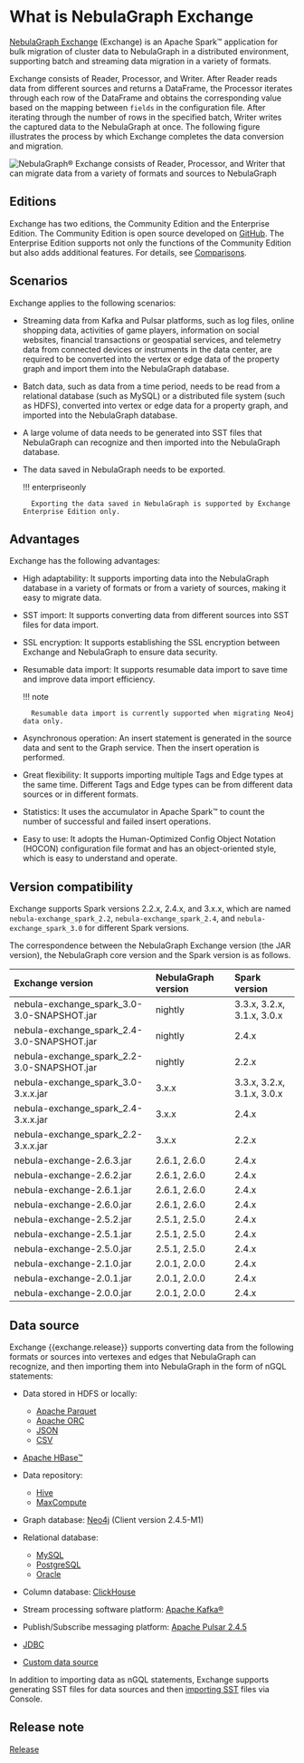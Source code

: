 # What is NebulaGraph Exchange

[NebulaGraph Exchange](https://github.com/vesoft-inc/nebula-exchange) (Exchange) is an Apache Spark&trade; application for bulk migration of cluster data to NebulaGraph in a distributed environment, supporting batch and streaming data migration in a variety of formats.

Exchange consists of Reader, Processor, and Writer. After Reader reads data from different sources and returns a DataFrame, the Processor iterates through each row of the DataFrame and obtains the corresponding value based on the mapping between `fields` in the configuration file. After iterating through the number of rows in the specified batch, Writer writes the captured data to the NebulaGraph at once. The following figure illustrates the process by which Exchange completes the data conversion and migration.

![NebulaGraph&reg; Exchange consists of Reader, Processor, and Writer that can migrate data from a variety of formats and sources to NebulaGraph](https://docs-cdn.nebula-graph.com.cn/figures/ex-ug-003.png)

## Editions

Exchange has two editions, the Community Edition and the Enterprise Edition. The Community Edition is open source developed on [GitHub](https://github.com/vesoft-inc/nebula-exchange). The Enterprise Edition supports not only the functions of the Community Edition but also adds additional features. For details, see [Comparisons](https://nebula-graph.com.cn/pricing/).

## Scenarios

Exchange applies to the following scenarios:

- Streaming data from Kafka and Pulsar platforms, such as log files, online shopping data, activities of game players, information on social websites, financial transactions or geospatial services, and telemetry data from connected devices or instruments in the data center, are required to be converted into the vertex or edge data of the property graph and import them into the NebulaGraph database.

- Batch data, such as data from a time period, needs to be read from a relational database (such as MySQL) or a distributed file system (such as HDFS), converted into vertex or edge data for a property graph, and imported into the NebulaGraph database.

- A large volume of data needs to be generated into SST files that NebulaGraph can recognize and then imported into the NebulaGraph database.

- The data saved in NebulaGraph needs to be exported.

  !!! enterpriseonly

        Exporting the data saved in NebulaGraph is supported by Exchange Enterprise Edition only.

## Advantages

Exchange has the following advantages:

- High adaptability: It supports importing data into the NebulaGraph database in a variety of formats or from a variety of sources, making it easy to migrate data.

- SST import: It supports converting data from different sources into SST files for data import.

- SSL encryption: It supports establishing the SSL encryption between Exchange and NebulaGraph to ensure data security.

- Resumable data import: It supports resumable data import to save time and improve data import efficiency.

  !!! note

        Resumable data import is currently supported when migrating Neo4j data only.

- Asynchronous operation: An insert statement is generated in the source data and sent to the Graph service. Then the insert operation is performed.

- Great flexibility: It supports importing multiple Tags and Edge types at the same time. Different Tags and Edge types can be from different data sources or in different formats.

- Statistics: It uses the accumulator in Apache Spark&trade; to count the number of successful and failed insert operations.

- Easy to use: It adopts the Human-Optimized Config Object Notation (HOCON) configuration file format and has an object-oriented style, which is easy to understand and operate.

## Version compatibility

Exchange supports Spark versions 2.2.x, 2.4.x, and 3.x.x, which are named `nebula-exchange_spark_2.2`, `nebula-exchange_spark_2.4`, and `nebula-exchange_spark_3.0` for different Spark versions.

The correspondence between the NebulaGraph Exchange version (the JAR version), the NebulaGraph core version and the Spark version is as follows.

| Exchange version | NebulaGraph version | Spark version |
|:----------|:-----------|:-------|
|nebula-exchange_spark_3.0-3.0-SNAPSHOT.jar|  nightly       |3.3.x, 3.2.x, 3.1.x, 3.0.x |
|nebula-exchange_spark_2.4-3.0-SNAPSHOT.jar|  nightly       |2.4.x |
|nebula-exchange_spark_2.2-3.0-SNAPSHOT.jar|  nightly       |2.2.x |
|nebula-exchange_spark_3.0-3.x.x.jar       | 3.x.x          |3.3.x, 3.2.x, 3.1.x, 3.0.x |
|nebula-exchange_spark_2.4-3.x.x.jar       |  3.x.x         |2.4.x |
|nebula-exchange_spark_2.2-3.x.x.jar       |  3.x.x         |2.2.x |
|nebula-exchange-2.6.3.jar                 |  2.6.1, 2.6.0  |2.4.x |
|nebula-exchange-2.6.2.jar                 |  2.6.1, 2.6.0  |2.4.x |
|nebula-exchange-2.6.1.jar                 |  2.6.1, 2.6.0  |2.4.x |
|nebula-exchange-2.6.0.jar                 |  2.6.1, 2.6.0  |2.4.x |
|nebula-exchange-2.5.2.jar                 |  2.5.1, 2.5.0  |2.4.x |
|nebula-exchange-2.5.1.jar                 |  2.5.1, 2.5.0  |2.4.x |
|nebula-exchange-2.5.0.jar                 |  2.5.1, 2.5.0  |2.4.x |
|nebula-exchange-2.1.0.jar                 |  2.0.1, 2.0.0  |2.4.x |
|nebula-exchange-2.0.1.jar                 |  2.0.1, 2.0.0  |2.4.x |
|nebula-exchange-2.0.0.jar                 |  2.0.1, 2.0.0  |2.4.x |

## Data source

Exchange {{exchange.release}} supports converting data from the following formats or sources into vertexes and edges that NebulaGraph can recognize, and then importing them into NebulaGraph in the form of nGQL statements:

- Data stored in HDFS or locally:
  - [Apache Parquet](../use-exchange/ex-ug-import-from-parquet.md)
  - [Apache ORC](../use-exchange/ex-ug-import-from-orc.md)
  - [JSON](../use-exchange/ex-ug-import-from-json.md)
  - [CSV](../use-exchange/ex-ug-import-from-csv.md)

- [Apache HBase&trade;](../use-exchange/ex-ug-import-from-hbase.md)

- Data repository:

  - [Hive](../use-exchange/ex-ug-import-from-hive.md)
  - [MaxCompute](../use-exchange/ex-ug-import-from-maxcompute.md)

- Graph database: [Neo4j](../use-exchange/ex-ug-import-from-neo4j.md) (Client version 2.4.5-M1)

- Relational database:
  - [MySQL](../use-exchange/ex-ug-import-from-mysql.md)
  - [PostgreSQL](../use-exchange/ex-ug-import-from-mysql.md)
  - [Oracle](../use-exchange/ex-ug-import-from-oracle.md)

- Column database: [ClickHouse](../use-exchange/ex-ug-import-from-clickhouse.md)

- Stream processing software platform: [Apache Kafka&reg;](../use-exchange/ex-ug-import-from-kafka.md)

- Publish/Subscribe messaging platform: [Apache Pulsar 2.4.5](../use-exchange/ex-ug-import-from-pulsar.md)

- [JDBC](../use-exchange/ex-ug-import-from-jdbc.md)

- [Custom data source](../use-exchange/ex-ug-import-from-custom.md)

In addition to importing data as nGQL statements, Exchange supports generating SST files for data sources and then [importing SST](../use-exchange/ex-ug-import-from-sst.md) files via Console.

## Release note

[Release](https://github.com/vesoft-inc/nebula-exchange/releases/tag/{{exchange.tag}})
